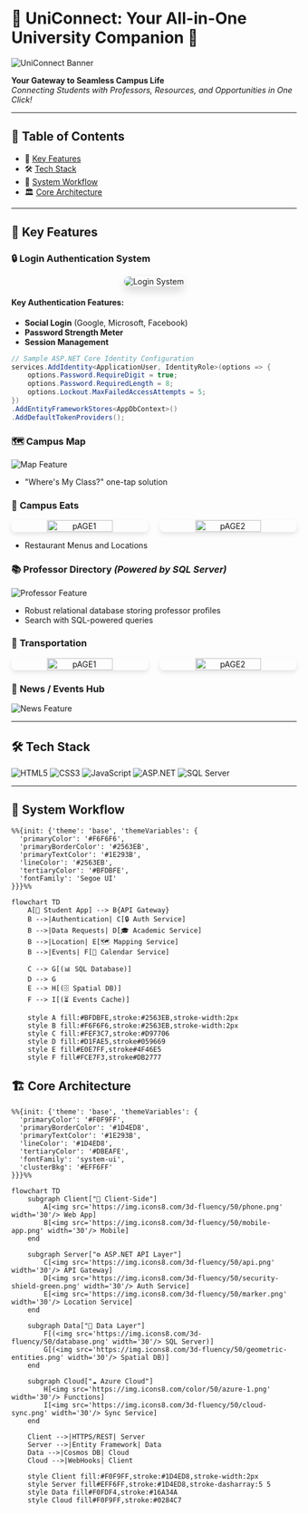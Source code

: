 # 🚀 UniConnect: Your All-in-One University Companion 🌟


![UniConnect Banner](https://github.com/user-attachments/assets/30d386c7-3fda-4154-8aae-59c0a53967bf) 


**Your Gateway to Seamless Campus Life**  
*Connecting Students with Professors, Resources, and Opportunities in One Click!*

---

## 🌟 Table of Contents
- 🎯 [Key Features](#-key-features)
- 🛠️ [Tech Stack](#%EF%B8%8F-tech-stack)
- 🚦 [System Workflow](#-system-workflow)
- 🏛️ [Core Architecture](#-core-architecture)

---

## 🎯 Key Features

### 🔒 **Login Authentication System**
<div align="center">
  <img src="https://via.placeholder.com/800x400.png?text=Modern+Login+Interface+with+Social+Auth+%F0%9F%94%92" alt="Login System" style="border-radius: 12px; box-shadow: 0 8px 16px rgba(0,0,0,0.15);">
</div>

#### Key Authentication Features:
- **Social Login** (Google, Microsoft, Facebook)
- **Password Strength Meter**
- **Session Management**

```csharp
// Sample ASP.NET Core Identity Configuration
services.AddIdentity<ApplicationUser, IdentityRole>(options => {
    options.Password.RequireDigit = true;
    options.Password.RequiredLength = 8;
    options.Lockout.MaxFailedAccessAttempts = 5;
})
.AddEntityFrameworkStores<AppDbContext>()
.AddDefaultTokenProviders();
```

### 🗺️ **Campus Map**
![Map Feature](https://github.com/user-attachments/assets/ccfde9c9-f0a2-48c8-ad73-71e595d925af)



- "Where's My Class?" one-tap solution

### 🍔 **Campus Eats**
<div align="center">
  <div style="display: flex; justify-content: space-between; gap: 20px; margin: 15px 0;">
    <img src="https://github.com/user-attachments/assets/106a9292-5b98-4187-8e56-d0e5c9567f7d" alt="pAGE1" style="width: 48%; border-radius: 8px; box-shadow: 0 4px 8px rgba(0,0,0,0.1);">
    <img src="https://github.com/user-attachments/assets/82478910-0d67-4e2f-a2d2-1ad851ce2059" alt="pAGE2" style="width: 48%; border-radius: 8px; box-shadow: 0 4px 8px rgba(0,0,0,0.1);">
  </div>
</div>


- Restaurant Menus and Locations

### 📚 **Professor Directory** *(Powered by SQL Server)*
![Professor Feature](https://github.com/user-attachments/assets/acd72bb5-ca4f-4bf3-9858-ef5f9a69e374)

  
- Robust relational database storing professor profiles
- Search with SQL-powered queries

### 🚌 **Transportation**
<div align="center">
  <div style="display: flex; justify-content: space-between; gap: 20px; margin: 15px 0;">
    <img src="https://github.com/user-attachments/assets/0a4730f7-e170-440c-96c7-35c7186014ae" alt="pAGE1" style="width: 48%; border-radius: 8px; box-shadow: 0 4px 8px rgba(0,0,0,0.1);">
    <img src="https://github.com/user-attachments/assets/a0352c1d-435c-4486-9d3d-036e4658dc78" alt="pAGE2" style="width: 48%; border-radius: 8px; box-shadow: 0 4px 8px rgba(0,0,0,0.1);">
  </div>
</div>


### 📢 **News / Events Hub**
![News Feature](https://via.placeholder.com/400x200.png?text=Personalized+Event+Feed+%F0%9F%93%B0)  


---




## 🛠️ Tech Stack

![HTML5](https://img.shields.io/badge/HTML5-E34F26?style=for-the-badge&logo=html5&logoColor=white)
![CSS3](https://img.shields.io/badge/CSS3-1572B6?style=for-the-badge&logo=css3&logoColor=white)
![JavaScript](https://img.shields.io/badge/JavaScript-F7DF1E?style=for-the-badge&logo=javascript&logoColor=black)
![ASP.NET](https://img.shields.io/badge/ASP.NET-512BD4?style=for-the-badge&logo=.net&logoColor=white)
![SQL Server](https://img.shields.io/badge/Microsoft_SQL_Server-CC2927?style=for-the-badge&logo=microsoft-sql-server&logoColor=white)

---

## 🚦 System Workflow

```mermaid
%%{init: {'theme': 'base', 'themeVariables': { 
  'primaryColor': '#F6F6F6',
  'primaryBorderColor': '#2563EB',
  'primaryTextColor': '#1E293B',
  'lineColor': '#2563EB',
  'tertiaryColor': '#BFDBFE',
  'fontFamily': 'Segoe UI'
}}}%%

flowchart TD
    A[📱 Student App] --> B{API Gateway}
    B -->|Authentication| C[🔒 Auth Service]
    B -->|Data Requests| D[🎓 Academic Service]
    B -->|Location| E[🗺️ Mapping Service]
    B -->|Events| F[📅 Calendar Service]
    
    C --> G[(📊 SQL Database)]
    D --> G
    E --> H[(🗄️ Spatial DB)]
    F --> I[(⏳ Events Cache)]
    
    style A fill:#BFDBFE,stroke:#2563EB,stroke-width:2px
    style B fill:#F6F6F6,stroke:#2563EB,stroke-width:2px
    style C fill:#FEF3C7,stroke:#D97706
    style D fill:#D1FAE5,stroke#059669
    style E fill#E0E7FF,stroke#4F46E5
    style F fill#FCE7F3,stroke#DB2777

```

## 🏗️ Core Architecture

```mermaid
%%{init: {'theme': 'base', 'themeVariables': {
  'primaryColor': '#F0F9FF',
  'primaryBorderColor': '#1D4ED8',
  'primaryTextColor': '#1E293B',
  'lineColor': '#1D4ED8',
  'tertiaryColor': '#DBEAFE',
  'fontFamily': 'system-ui',
  'clusterBkg': '#EFF6FF'
}}}%%

flowchart TD
    subgraph Client["📱 Client-Side"]
        A[<img src='https://img.icons8.com/3d-fluency/50/phone.png' width='30'/> Web App]
        B[<img src='https://img.icons8.com/3d-fluency/50/mobile-app.png' width='30'/> Mobile]
    end

    subgraph Server["⚙️ ASP.NET API Layer"]
        C[<img src='https://img.icons8.com/3d-fluency/50/api.png' width='30'/> API Gateway]
        D[<img src='https://img.icons8.com/3d-fluency/50/security-shield-green.png' width='30'/> Auth Service]
        E[<img src='https://img.icons8.com/3d-fluency/50/marker.png' width='30'/> Location Service]
    end

    subgraph Data["💾 Data Layer"]
        F[(<img src='https://img.icons8.com/3d-fluency/50/database.png' width='30'/> SQL Server)]
        G[(<img src='https://img.icons8.com/3d-fluency/50/geometric-entities.png' width='30'/> Spatial DB)]
    end

    subgraph Cloud["☁️ Azure Cloud"]
        H[<img src='https://img.icons8.com/color/50/azure-1.png' width='30'/> Functions]
        I[<img src='https://img.icons8.com/3d-fluency/50/cloud-sync.png' width='30'/> Sync Service]
    end

    Client -->|HTTPS/REST| Server
    Server -->|Entity Framework| Data
    Data -->|Cosmos DB| Cloud
    Cloud -->|WebHooks| Client

    style Client fill:#F0F9FF,stroke:#1D4ED8,stroke-width:2px
    style Server fill#EFF6FF,stroke:#1D4ED8,stroke-dasharray:5 5
    style Data fill#F0FDF4,stroke:#16A34A
    style Cloud fill#F0F9FF,stroke:#0284C7
```
